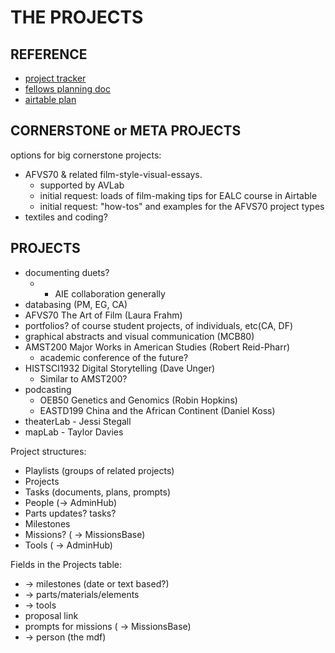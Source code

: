 # THE PROJECTS

## REFERENCE

* [project tracker](https://airtable.com/tblC1xplIamaoYQIF/viwQ4NVMy02Uqkm0A?blocks=hide)
* [fellows planning doc](https://docs.google.com/document/d/1Gt-3CkpGsqz-S1IhrrNAc98e4P18YTz08GY9P3SsFYw/edit)
* [airtable plan](https://docs.google.com/document/d/1M3fK5ZHWbxXDYfUjKZpgW-Zt09hmdUIcwtPJyHwERVk/edit#)

## CORNERSTONE or META PROJECTS

options for big cornerstone projects:

* AFVS70 & related film-style-visual-essays. 
    * supported by AVLab
    * initial request: loads of film-making tips for EALC course in Airtable
    * initial request: "how-tos" and examples for the AFVS70 project types
* textiles and coding?

## PROJECTS




* documenting duets?
    * * AIE collaboration generally
* databasing (PM, EG, CA)
* AFVS70 The Art of Film (Laura Frahm)
* portfolios? of course student projects, of individuals, etc(CA, DF)
* graphical abstracts and visual communication (MCB80) 
* AMST200 Major Works in American Studies (Robert Reid-Pharr)
    * academic conference of the future? 
* HISTSCI1932 Digital Storytelling (Dave Unger)
    * Similar to AMST200?
* podcasting
    * OEB50 Genetics and Genomics (Robin Hopkins) 
    * EASTD199 China and the African Continent (Daniel Koss)
* theaterLab - Jessi Stegall
* mapLab - Taylor Davies

Project structures: 
* Playlists (groups of related projects)
* Projects
* Tasks (documents, plans, prompts)
* People (-> AdminHub)
* Parts updates? tasks?
* Milestones
* Missions? ( -> MissionsBase)
* Tools ( -> AdminHub)


Fields in the Projects table:
* -> milestones (date or text based?)
* -> parts/materials/elements
* -> tools
* proposal link
* prompts for missions ( -> MissionsBase)
* -> person (the mdf)






